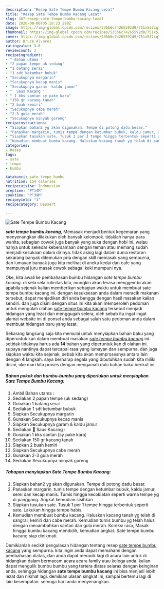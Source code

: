 ```yaml
---
description: "Resep Sate Tempe Bumbu Kacang Lezat"
title: "Resep Sate Tempe Bumbu Kacang Lezat"
slug: 367-resep-sate-tempe-bumbu-kacang-lezat
date: 2020-08-06T05:28:23.298Z
image: https://img-global.cpcdn.com/recipes/535b6c74265592d9/751x532cq70/sate-tempe-bumbu-kacang-foto-resep-utama.jpg
thumbnail: https://img-global.cpcdn.com/recipes/535b6c74265592d9/751x532cq70/sate-tempe-bumbu-kacang-foto-resep-utama.jpg
cover: https://img-global.cpcdn.com/recipes/535b6c74265592d9/751x532cq70/sate-tempe-bumbu-kacang-foto-resep-utama.jpg
author: Bruce Alvarez
ratingvalue: 3.6
reviewcount: 3
recipeingredient:
- " Bahan utama "
- "2 papan tempe uk sedang"
- "1 batang serai"
- "1 sdt ketumbar bubuk"
- "Secukupnya margarin"
- "Secukupnya kecap manis"
- "Secukupnya garam  kaldu jamur"
- "  Saus Kacang "
- " 1 bks santan sy pake kara"
- "150 gr kacang tanah"
- "2 buah kemiri"
- "Secukupnya cabe merah"
- "2-3 gula merah"
- "Secukupnya minyak goreng"
recipeinstructions:
- "Siapkan bahan2 yg akan digunakan. Tempe di potong dadu besar."
- "Panaskan margarin, tumis tempe dengan ketumbar bubuk, kaldu jamur, serei dan kecap manis. Tumis hingga kecoklatan seperti warna tempe yg di panggang. Angkat kemudian sisihkan"
- "Siapkan tusukan sate. Tusuk 1 per 1 tempe hingga terbentuk seperti sate. Lakukan hingga tempe habis."
- "Kemudian membuat bumbu kacang. Haluskan kacang tanah yg telah di sangrai, kemiri dan cabe merah. Kemudian tumis bumbu yg telah halus dengan menambahkan santan dan gula merah. Koreksi rasa, Masak hingga bumbu kacang mendidih, kemudian angkat. Sate tempe bumbu kacang siap dinikmati."
categories:
- Resep
tags:
- sate
- tempe
- bumbu

katakunci: sate tempe bumbu 
nutrition: 154 calories
recipecuisine: Indonesian
preptime: "PT14M"
cooktime: "PT39M"
recipeyield: "1"
recipecategory: Dessert

---
```



![Sate Tempe Bumbu Kacang](https://img-global.cpcdn.com/recipes/535b6c74265592d9/751x532cq70/sate-tempe-bumbu-kacang-foto-resep-utama.jpg)

<b><i>sate tempe bumbu kacang</i></b>, Memasak menjadi bentuk kegemaran yang menyenangkan dilakukan oleh banyak kelompok. tidaklah hanya para wanita, sebagian cowok juga banyak yang suka dengan hobi ini. walau hanya untuk sekedar kebersamaan dengan teman atau memang sudah menjadi kesukaan dalam dirinya. tidak asing lagi dalam dunia restoran sekarang banyak ditemukan pria dengan skill memasak yang sempurna, dan lumayan banyak juga kita melihat di aneka kedai dan cafe yang mempunyai juru masak cowok sebagai koki mumpuni nya.



Oke, kita awali ke pembahasan bumbu hidangan <i>sate tempe bumbu kacang</i>. di sela sela rutinitas kita, mungkin akan terasa menggembirakan apabila sejenak kalian memberikan sebagian waktu untuk membuat sate tempe bumbu kacang ini. dengan kesuksesan anda dalam meracik makanan tersebut, dapat menjadikan diri anda bangga dengan hasil masakan kalian sendiri. dan juga disini dengan situs ini kita akan memperoleh pedoman untuk mengolah olahan <u>sate tempe bumbu kacang</u> tersebut menjadi hidangan yang lezat dan menggugah selera, oleh sebab itu ingat ingat alamat website ini di ponsel anda sebagai salah satu pedoman anda dalam membuat hidangan baru yang lezat.


Sekarang langsung saja kita memulai untuk menyiapkan bahan baku yang diperuntuk kan dalam membuat masakan <u><i>sate tempe bumbu kacang</i></u> ini. setidak tidaknya harus ada <b>14</b> bahan yang diperuntuk kan di olahan ini. supaya nantinya dapat tercapai rasa yang lumayan dan sempurna. dan juga siapkan waktu kita sejenak, sebab kita akan memprosesnya antara lain dengan <b>4</b> langkah. saya berharap segala yang dibutuhkan sudah kita miliki disini, oke mari kita proses dengan mengamati dulu bahan baku berikut ini.

<!--inarticleads1-->

##### Bahan pokok dan bumbu-bumbu yang diperlukan untuk menyiapkan Sate Tempe Bumbu Kacang:

1. Ambil  Bahan utama :
1. Sediakan 2 papan tempe (uk sedang)
1. Gunakan 1 batang serai
1. Sediakan 1 sdt ketumbar bubuk
1. Siapkan Secukupnya margarin
1. Gunakan Secukupnya kecap manis
1. Siapkan Secukupnya garam &amp; kaldu jamur
1. Sediakan  🥜 Saus Kacang :
1. Gunakan  1 bks santan (sy pake kara)
1. Sediakan 150 gr kacang tanah
1. Siapkan 2 buah kemiri
1. Siapkan Secukupnya cabe merah
1. Gunakan 2-3 gula merah
1. Sediakan Secukupnya minyak goreng




<!--inarticleads2-->

##### Tahapan menyiapkan Sate Tempe Bumbu Kacang:

1. Siapkan bahan2 yg akan digunakan. Tempe di potong dadu besar.
1. Panaskan margarin, tumis tempe dengan ketumbar bubuk, kaldu jamur, serei dan kecap manis. Tumis hingga kecoklatan seperti warna tempe yg di panggang. Angkat kemudian sisihkan
1. Siapkan tusukan sate. Tusuk 1 per 1 tempe hingga terbentuk seperti sate. Lakukan hingga tempe habis.
1. Kemudian membuat bumbu kacang. Haluskan kacang tanah yg telah di sangrai, kemiri dan cabe merah. Kemudian tumis bumbu yg telah halus dengan menambahkan santan dan gula merah. Koreksi rasa, Masak hingga bumbu kacang mendidih, kemudian angkat. Sate tempe bumbu kacang siap dinikmati.




Demikianlah sedikit pengulasan hidangan tentang resep <u>sate tempe bumbu kacang</u> yang sempurna. kita ingin anda dapat memahami dengan pembahasan diatas, dan anda dapat meracik lagi di acara lain untuk di hidangkan dalam bermacam acara acara family atau kolega anda. kalian dapat mengulik bumbu bumbu yang tertera diatas selaras dengan keinginan anda, sehingga hidangan <b>sate tempe bumbu kacang</b> ini bisa menjadi lebih lezat dan nikmat lagi. demikian ulasan singkat ini, sampai bertemu lagi di lain kesempatan. semoga hari anda menyenangkan.
